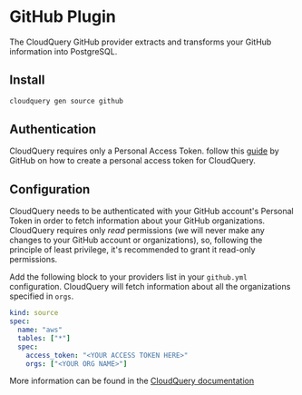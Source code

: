# GitHub Plugin

The CloudQuery GitHub provider extracts and transforms your GitHub information into PostgreSQL.

## Install

```bash
cloudquery gen source github
```

## Authentication

CloudQuery requires only a Personal Access Token. follow this [guide](https://docs.github.com/en/enterprise-server@3.4/authentication/keeping-your-account-and-data-secure/creating-a-personal-access-token) by GitHub
on how to create a personal access token for CloudQuery.

## Configuration

CloudQuery needs to be authenticated with your GitHub account's Personal Token in order to fetch information about your GitHub organizations.
CloudQuery requires only _read_ permissions (we will never make any changes to your GitHub account or organizations),
so, following the principle of least privilege, it's recommended to grant it read-only permissions.

Add the following block to your providers list in your `github.yml` configuration. CloudQuery will
fetch information about all the organizations specified in `orgs`.

```yaml
kind: source
spec:
  name: "aws"
  tables: ["*"]
  spec:
    access_token: "<YOUR ACCESS TOKEN HERE>"
    orgs: ["<YOUR ORG NAME>"]
```

More information can be found in the [CloudQuery documentation](https://docs.cloudquery.io/docs/intro)
